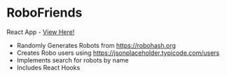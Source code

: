 # RoboFriends
React App - [View Here!](https://lnpappas.github.io/RoboFriends/)

* Randomly Generates Robots from https://robohash.org
* Creates Robo users using https://jsonplaceholder.typicode.com/users
* Implements search for robots by name
* Includes React Hooks
